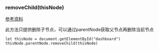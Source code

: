 ### removeChild(thisNode)

[参考资料](http://www.itxueyuan.org/view/6356.html)

此方法只提供删除子节点，可以通过parentNode获取父节点再删除当前节点

    let thisNode = document.getElementById("dashboard")
    thisNode.parentNode.removeChild(thisNode)
